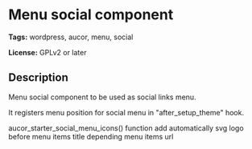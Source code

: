 # Menu social component

**Tags:** wordpress, aucor, menu, social

**License:** GPLv2 or later

## Description

Menu social component to be used as social links menu.

It registers menu position for social menu in "after_setup_theme" hook.

aucor_starter_social_menu_icons() function add automatically svg logo before menu items title depending menu items url 